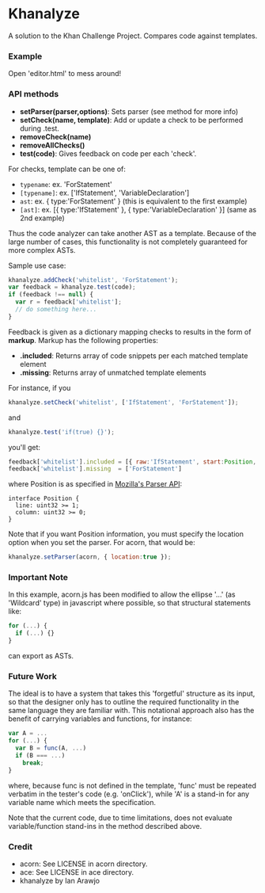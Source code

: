 # Khanalyze

A solution to the Khan Challenge Project. Compares code against templates.

### Example

Open 'editor.html' to mess around!

### API methods
- **setParser(parser,options)**: Sets parser (see method for more info)
- **setCheck(name, template)**: Add or update a check to be performed during .test.
- **removeCheck(name)**
- **removeAllChecks()**
- **test(code)**: Gives feedback on code per each 'check'.

For checks, template can be one of:
- `typename`: ex. 'ForStatement'
- `[typename]`: ex. ['IfStatement', 'VariableDeclaration']
- `ast`: ex. { type:'ForStatement' } (this is equivalent to the first example)
- `[ast]`: ex. [{ type:'IfStatement' }, { type:'VariableDeclaration' }]  (same as 2nd example)

Thus the code analyzer can take another AST as a template. Because of the
large number of cases, this functionality is not completely guaranteed
for more complex ASTs.

Sample use case:

```javascript
khanalyze.addCheck('whitelist', 'ForStatement');
var feedback = khanalyze.test(code);
if (feedback !== null) {
  var r = feedback['whitelist'];
  // do something here...
}
  ```

Feedback is given as a dictionary mapping checks to results in the form of **markup**. 
Markup has the following properties:
- **.included**: Returns array of code snippets per each matched template element
- **.missing**: Returns array of unmatched template elements

For instance, if you
```javascript
khanalyze.setCheck('whitelist', ['IfStatement', 'ForStatement']);
``` 

and
```javascript
khanalyze.test('if(true) {}');
```

you'll get:
```javascript
feedback['whitelist'].included = [{ raw:'IfStatement', start:Position, end:Position }]
feedback['whitelist'].missing  = ['ForStatement']
```

where Position is as specified in [Mozilla's Parser API](https://developer.mozilla.org/en-US/docs/Mozilla/Projects/SpiderMonkey/Parser_API):
```
interface Position {
  line: uint32 >= 1;
  column: uint32 >= 0;
}
```

Note that if you want Position information, you must
specify the location option when you set the parser.
For acorn, that would be:
```javascript
khanalyze.setParser(acorn, { location:true });
  ```

### Important Note

In this example, acorn.js has been modified to allow the ellipse '...' (as 'Wildcard' type)
in javascript where possible, so that structural statements like:

```javascript
for (...) { 
  if (...) {}
}
```

can export as ASTs.

### Future Work

The ideal is to have a system that takes this 'forgetful'
structure as its input, so that the designer only has to
outline the required functionality in the same language they
are familiar with. This notational approach also has the benefit of 
carrying variables and functions, for instance:

```javascript
var A = ...
for (...) {
  var B = func(A, ...)
  if (B === ...)
    break;
}
```

where, because func is not defined in the template, 'func'
must be repeated verbatim in the tester's code (e.g. 'onClick'), while
'A' is a stand-in for any variable name which meets the specification.

Note that the current code, due to time limitations, does not evaluate
variable/function stand-ins in the method described above. 

### Credit
- acorn: See LICENSE in acorn directory.
- ace: See LICENSE in ace directory.
- khanalyze by Ian Arawjo


